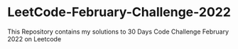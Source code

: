 # LeetCode-February-Challenge-2022
This Repository contains my solutions to 30 Days Code Challenge February 2022 on Leetcode
